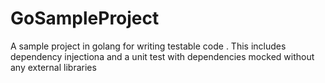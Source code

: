 # GoSampleProject
A sample project in golang for writing testable code . This includes dependency injectiona and a unit test with dependencies mocked without any external libraries
